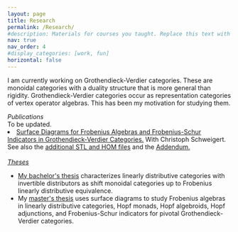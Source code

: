 ```yaml
---
layout: page
title: Research
permalink: /Research/
#description: Materials for courses you taught. Replace this text with your description.
nav: true
nav_order: 4
#display_categories: [work, fun]
horizontal: false
---
```

I am currently working on Grothendieck-Verdier categories. These are monoidal categories with a duality structure that is more general than rigidity. Grothendieck-Verdier categories occur as representation categories of vertex operator algebras. This has been my motivation for studying them.

<summary><h6 style="display:inline"><span class="font-weight-bold">Publications</span></h6></summary>
To be updated.
<br>
<li> <a href="https://drive.google.com/file/d/13EyI9eTgfvTnlHWxnKYQZ2IcJ5FZeQFS/view?usp=sharing"><ins>Surface Diagrams for Frobenius Algebras and Frobenius-Schur Indicators in Grothendieck-Verdier Categories.</ins></a> With Christoph Schweigert. See also the <a href="https://maxdemirdilek.github.io/Research/SurfaceDiagrams"><ins>additional STL and HOM files</ins></a> and the <a href="/assets/pdf/Addendum.pdf"><ins>Addendum</ins>.
</li>

<br>  
<summary><h6 style="display:inline"><span class="font-weight-bold">Theses</span></h6></summary>
<ul>
<li> My <a href="https://drive.google.com/file/d/13EyI9eTgfvTnlHWxnKYQZ2IcJ5FZeQFS/view?usp=sharing"><ins>bachelor's thesis</ins></a> characterizes linearly distributive categories with invertible distributors as shift monoidal categories up to Frobenius linearly distributive equivalence. </li>
<li> My <a href="https://drive.google.com/file/d/1gj5UtUiXkceE_ALid8IYQCv4w3LK3G4J/view?usp=sharing"><ins>master's thesis</ins></a> uses surface diagrams to study Frobenius algebras in linearly distributive categories, Hopf monads, Hopf algebroids, Hopf adjunctions, and Frobenius-Schur indicators for pivotal Grothendieck-Verdier categories. </li>
</ul>
